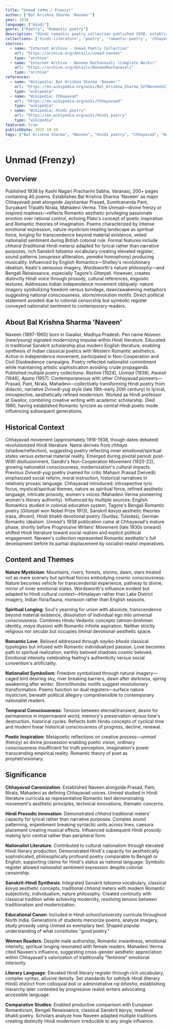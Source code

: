 ```yaml
---
title: "Unmad (उन्माद / Frenzy)"
author: ["Bal Krishna Sharma 'Naveen'"]
year: 1938
language: ["Hindi"]
genre: ["Poetry", "Romantic poetry"]
description: "Hindi romantic poetry collection published 1938, establishing Bal Krishna Sharma 'Naveen' as leading Chhayavadi poet alongside Prasad, Pant, Nirala, Mahadevi Verma. 40 poems characterized by intense emotional expression, nature mysticism, spiritual longing, nationalist sentiment. Title *Unmad* (frenzy/divine madness) reflects Romantic aesthetic valuing passionate feeling over rational restraint. Influenced by English Romantics (Shelley, Keats, Wordsworth) and Bengali Renaissance (Tagore). Combines Sanskrit *tatsama* vocabulary with colloquial Hindi creating musical, elevated diction. Addresses independence movement indirectly through nature imagery symbolizing freedom, bondage, awakening. Part of Chhayavad movement (1920s-40s) introducing introspective, lyrical, aesthetically refined poetry contrasting with earlier didactic Hindi verse. Continuously reprinted, remains canonical Hindi Romantic poetry text."
collections: ['hindi-literature', 'poetry', 'romantic-poetry', 'chhayavad-movement']
sources:
  - name: "Internet Archive - Unmad Poetry Collection"
    url: "https://archive.org/details/unmad-naveen"
    type: "archive"
  - name: "Internet Archive - Naveen Rachanavali (Complete Works)"
    url: "https://archive.org/details/NaveenRachanavali"
    type: "archive"
references:
  - name: "Wikipedia: Bal Krishna Sharma 'Naveen'"
    url: "https://en.wikipedia.org/wiki/Bal_Krishna_Sharma_%27Naveen%27"
    type: "wikipedia"
  - name: "Wikipedia: Chhayavad"
    url: "https://en.wikipedia.org/wiki/Chhayavaad"
    type: "wikipedia"
  - name: "Wikipedia: Hindi poetry"
    url: "https://en.wikipedia.org/wiki/Hindi_poetry"
    type: "wikipedia"
featured: true
publishDate: 2025-10-28
tags: ["Bal Krishna Sharma", "Naveen", "Hindi poetry", "Chhayavad", "Romantic poetry", "nationalist poetry"]
---
```


# Unmad (Frenzy)

## Overview

Published 1938 by Kashi Nagari Pracharini Sabha, Varanasi, 200+ pages containing 40 poems. Establishes Bal Krishna Sharma 'Naveen' as major Chhayavadi poet alongside Jayshankar Prasad, Sumitrananda Pant, Suryakant Tripathi Nirala, Mahadevi Verma. Title *Unmad*—divine frenzy or inspired madness—reflects Romantic aesthetic privileging passionate emotion over rational control, echoing Plato's concept of poetic inspiration and Romantic theories of imagination. Poems characterized by intense emotional expression, nature mysticism treating landscape as spiritual force, longing for transcendence beyond material existence, veiled nationalist sentiment during British colonial rule. Formal features include *chhand* (traditional Hindi meters) adapted for lyrical rather than narrative purposes, rich Sanskrit *tatsama* vocabulary creating elevated register, sound patterns (*anuprasa* alliteration, *yamaka* homophony) producing musicality. Influenced by English Romantics—Shelley's revolutionary idealism, Keats's sensuous imagery, Wordsworth's nature philosophy—and Bengali Renaissance, especially Tagore's *Gitanjali*. However, creates distinctly Hindi voice through prosody, cultural references, linguistic textures. Addresses Indian independence movement obliquely: nature imagery symbolizing freedom versus bondage, dawn/awakening metaphors suggesting national consciousness, storm/revolution motifs. Direct political statement avoided due to colonial censorship but symbolic register conveyed nationalist sentiment to contemporary readers.

## About Bal Krishna Sharma 'Naveen'

Naveen (1897-1960) born in Gwalior, Madhya Pradesh. Pen name *Naveen* (new/young) signaled modernizing impulse within Hindi literature. Educated in traditional Sanskrit scholarship plus modern English literature, enabling synthesis of Indian classical poetics with Western Romantic aesthetics. Active in independence movement, participated in Non-Cooperation and Civil Disobedience campaigns. Poetry reflected nationalist commitment while maintaining artistic sophistication avoiding crude propaganda. Published multiple poetry collections: *Rashmi* (1924), *Unmad* (1938), *Kwaish* (1946), *Apara* (1957). Contemporaneous with other Chhayavad pioneers—Prasad, Pant, Nirala, Mahadevi—collectively transforming Hindi poetry from didactic, narrative *Dvivedi-yug* style (late 19th-early 20th century) to lyrical, introspective, aesthetically refined modernism. Worked as Hindi professor at Gwalior, combining creative writing with academic scholarship. Died 1960, having established Romantic lyricism as central Hindi poetic mode influencing subsequent generations.

## Historical Context

Chhayavad movement (approximately 1918-1938, though dates debated) revolutionized Hindi literature. Name derives from *chhaya* (shadow/reflection), suggesting poetry reflecting inner emotional/spiritual states versus external material reality. Emerged during pivotal period: post-WWI disillusionment, Gandhi's Non-Cooperation Movement (1920-22), growing nationalist consciousness, modernization's cultural impacts. Previous *Dvivedi-yug* poetry (named for critic Mahavir Prasad Dwivedi) emphasized social reform, moral instruction, historical narratives in relatively prosaic language. Chhayavad introduced: introspective lyric focus, mystical/spiritual themes, nature as spiritual force, refined aesthetic language, intricate prosody, women's voices (Mahadevi Verma pioneering women's literary authority). Influenced by multiple sources: English Romantics studied in colonial education system, Tagore's Bengali Romantic poetry (*Gitanjali* won Nobel Prize 1913), Sanskrit *kavya* aesthetic theories (rasa, dhvani), Hindi bhakti devotional poetry (Surdas, Tulsidas), German Romantic idealism. *Unmad's* 1938 publication came at Chhayavad's mature phase, shortly before Progressive Writers' Movement (late 1930s onward) shifted Hindi literature toward social realism and explicit political engagement. Naveen's collection represented Romantic aesthetic's full development before its partial displacement by socialist-realist imperatives.

## Content and Themes

**Nature Mysticism**: Mountains, rivers, forests, storms, dawn, stars treated not as mere scenery but spiritual forces embodying cosmic consciousness. Nature becomes vehicle for transcendental experience, pathway to divine, mirror of inner emotional states. Wordsworth's influence evident but adapted to Hindi cultural context—Himalayan rather than Lake District imagery, Indian flora/fauna, monsoon rather than English seasons.

**Spiritual Longing**: Soul's yearning for union with absolute, transcendence beyond material existence, dissolution of individual ego into universal consciousness. Combines Hindu Vedantic concepts (*atman-brahman* identity, *maya* illusion) with Romantic infinite aspiration. Neither strictly religious nor secular but occupies liminal devotional-aesthetic space.

**Romantic Love**: Beloved addressed through *nayika-bheda* classical typologies but infused with Romantic individualized passion. Love becomes path to spiritual realization, earthly beloved shadows cosmic beloved. Emotional intensity celebrating feeling's authenticity versus social convention's artificiality.

**Nationalist Symbolism**: Freedom symbolized through natural imagery—caged bird desiring sky, river breaking barriers, dawn after darkness, spring awakening after winter. Storm/thunder motifs suggest revolutionary transformation. Poems function on dual registers—surface nature mysticism, beneath political allegory comprehensible to contemporary nationalist readers.

**Temporal Consciousness**: Tension between eternal/transient, desire for permanence in impermanent world, memory's preservation versus time's destruction, historical cycles. Reflects both Hindu concepts of cyclical time and modern linear historical consciousness of progress, decline, renewal.

**Poetic Inspiration**: Metapoetic reflections on creative process—*unmad* (frenzy) as divine possession enabling poetic vision, ordinary consciousness insufficient for truth perception, imagination's power transcending empirical reality. Romantic theory of poet as prophet/visionary.

## Significance

**Chhayavad Canonization**: Established Naveen alongside Prasad, Pant, Nirala, Mahadevi as defining Chhayavad voices. *Unmad* studied in Hindi literature curricula as representative Romantic text demonstrating movement's aesthetic principles, technical innovations, thematic concerns.

**Hindi Prosodic Innovation**: Demonstrated *chhand* traditional meters' capacity for lyrical rather than narrative purposes. Complex sound patterning, enjambment breaking syntactic units across lines, caesura placement creating musical effects. Influenced subsequent Hindi prosody making lyric central rather than peripheral form.

**Nationalist Literature**: Contributed to cultural nationalism through elevated Hindi literary production. Demonstrated Hindi's capacity for aesthetically sophisticated, philosophically profound poetry comparable to Bengali or English, supporting claims for Hindi's status as national language. Symbolic register allowed nationalist sentiment expression despite colonial censorship.

**Sanskrit-Hindi Synthesis**: Integrated Sanskrit *tatsama* vocabulary, classical *kavya* aesthetic concepts, traditional *chhand* meters with modern Romantic subjectivity, individualism, nature philosophy. Created continuity with classical tradition while achieving modernity, resolving tension between traditionalism and modernization.

**Educational Canon**: Included in Hindi school/university curricula throughout North India. Generations of students memorize poems, analyze imagery, study prosody using *Unmad* as exemplary text. Shaped popular understanding of what constitutes "good poetry."

**Women Readers**: Despite male authorship, Romantic inwardness, emotional intensity, spiritual longing resonated with female readers. Mahadevi Verma cited Naveen's influence, suggesting cross-gender aesthetic appreciation within Chhayavad's valorization of traditionally "feminine" emotional interiority.

**Literary Language**: Elevated Hindi literary register through rich vocabulary, complex syntax, allusive density. Set standards for *sahityik Hindi* (literary Hindi) distinct from colloquial *boli* or administrative *raj-bhasha*, establishing hierarchy later contested by progressive realist writers advocating accessible language.

**Comparative Studies**: Enabled productive comparison with European Romanticism, Bengali Renaissance, classical Sanskrit *kavya*, medieval bhakti poetry. Scholars analyze how Naveen adapted multiple traditions creating distinctly Hindi modernism irreducible to any single influence.

